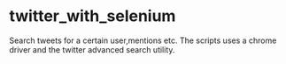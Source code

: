 # twitter_with_selenium
Search tweets for a certain user,mentions etc.
The scripts uses a chrome driver and the twitter advanced search utility.
